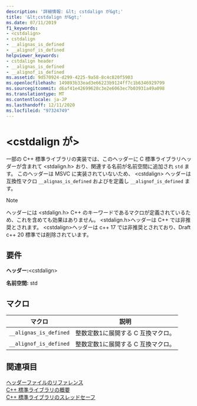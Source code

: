 ```yaml
---
description: '詳細情報: &lt; cstdalign が&gt;'
title: '&lt;cstdalign が&gt;'
ms.date: 07/11/2019
f1_keywords:
- <cstdalign>
- cstdalign
- __alignas_is_defined
- __alignof_is_defined
helpviewer_keywords:
- cstdalign header
- __alignas_is_defined
- __alignof_is_defined
ms.assetid: 9d570924-d299-4225-9a58-8c4c820f5903
ms.openlocfilehash: 149893b33ead3e66223b9124ff7c1b6346929799
ms.sourcegitcommit: d6af41e42699628c3e2e6063ec7b03931a49a098
ms.translationtype: MT
ms.contentlocale: ja-JP
ms.lasthandoff: 12/11/2020
ms.locfileid: "97324749"
---
```

# <a name="ltcstdaligngt"></a>&lt;cstdalign が&gt;

一部の C++ 標準ライブラリの実装では、このヘッダーに C 標準ライブラリヘッダーが含まれて \<stdalign.h> おり、関連する名前が名前空間に追加され `std` ます。 このヘッダーは MSVC に実装されていないため、 \<cstdalign> ヘッダーは互換性マクロ `__alignas_is_defined` およびを定義し `__alignof_is_defined` ます。

> [!NOTE]
> ヘッダーには \<stdalign.h> C++ のキーワードであるマクロが定義されているため、これを含めても効果はありません。 \<stdalign.h>ヘッダーは C++ では非推奨とされます。 \<cstdalign>ヘッダーは c++ 17 では非推奨とされており、Draft c++ 20 標準では削除されています。

## <a name="requirements"></a>要件

**ヘッダー:**\<cstdalign>

**名前空間:** std

## <a name="macros"></a>マクロ

| マクロ | 説明 |
| - | - |
| `__alignas_is_defined` | 整数定数1に展開する C 互換マクロ。 |
| `__alignof_is_defined` | 整数定数1に展開する C 互換マクロ。 |

## <a name="see-also"></a>関連項目

[ヘッダーファイルのリファレンス](cpp-standard-library-header-files.md)\
[C++ 標準ライブラリの概要](cpp-standard-library-overview.md)\
[C++ 標準ライブラリのスレッドセーフ](thread-safety-in-the-cpp-standard-library.md)
